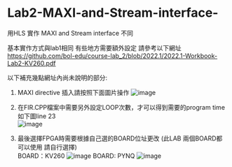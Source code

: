 # Lab2-MAXI-and-Stream-interface-
用HLS 實作 MAXI and Stream interface 不同 

基本實作方式與lab1相同
有些地方需要額外設定 請參考以下網址
https://github.com/bol-edu/course-lab_2/blob/2022.1/2022.1-Workbook-Lab2-KV260.pdf

以下補充幾點網址內尚未說明的部分:
1. MAXI directive 插入請按照下面圖片操作
![image](https://github.com/MODKWODK/Lab2-MAXI-and-Stream-interface-/assets/145253191/d9e9bb8a-a394-4313-b446-49f22b03ae8a)  
  
2. 在FIR.CPP檔案中需要另外設定LOOP次數，才可以得到需要的program time 如下圖line 23  
   ![image](https://github.com/MODKWODK/Lab2-MAXI-and-Stream-interface-/assets/145253191/55e284c8-e1e7-4996-abff-07639fc21053)

3. 最後選擇FPGA時需要根據自己選的BOARD位址更改 (此LAB 兩個BOARD都可以使用 請自行選擇)  
   BOARD：KV260
   ![image](https://github.com/MODKWODK/Lab2-MAXI-and-Stream-interface-/assets/145253191/8df20b0f-8b9b-45f0-a72b-b7a34150c7ba)
   BOARD: PYNQ
   ![image](https://github.com/MODKWODK/Lab2-MAXI-and-Stream-interface-/assets/145253191/b146a93b-6094-4df8-9cd5-d8170d2628b5)





